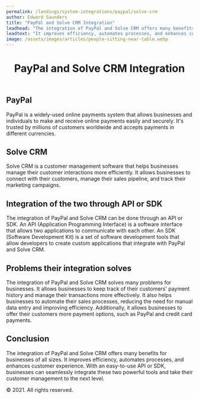 ```yaml
---
permalink: /landings/system-integrations/paypal/solve-crm
author: Edward Saunders
title: "PayPal and Solve CRM Integration"
leadhead: "The integration of PayPal and Solve CRM offers many benefits for businesses of all sizes"
leadtext: "It improves efficiency, automates processes, and enhances customer experience. With an easy-to-use API or SDK, businesses can seamlessly integrate these two powerful tools and take their customer management to the next level."
image: /assets/images/articles/people-sitting-near-table.webp
---
```

<div class="arttext">        <header>
            <h1>PayPal and Solve CRM Integration</h1>
        </header>
        <section>
            <h2>PayPal</h2>
            <p>PayPal is a widely-used online payments system that allows businesses and individuals to make and receive online payments easily and securely. It's trusted by millions of customers worldwide and accepts payments in different currencies.</p>
            <h2>Solve CRM</h2>
            <p>Solve CRM is a customer management software that helps businesses manage their customer interactions more efficiently. It allows businesses to connect with their customers, manage their sales pipeline, and track their marketing campaigns.</p>
            <h2>Integration of the two through API or SDK</h2>
            <p>The integration of PayPal and Solve CRM can be done through an API or SDK. An API (Application Programming Interface) is a software interface that allows two applications to communicate with each other. An SDK (Software Development Kit) is a set of software development tools that allow developers to create custom applications that integrate with PayPal and Solve CRM.</p>
            <h2>Problems their integration solves</h2>
            <p>The integration of PayPal and Solve CRM solves many problems for businesses. It allows businesses to keep track of their customers' payment history and manage their transactions more effectively. It also helps businesses to automate their sales processes, reducing the need for manual data entry and improving efficiency. Additionally, it allows businesses to offer their customers more payment options, such as PayPal and credit card payments.</p>
            <h2>Conclusion</h2>
            <p>The integration of PayPal and Solve CRM offers many benefits for businesses of all sizes. It improves efficiency, automates processes, and enhances customer experience. With an easy-to-use API or SDK, businesses can seamlessly integrate these two powerful tools and take their customer management to the next level.</p>
        </section>
        <footer>
            <p>© 2021. All rights reserved.</p>
        </footer>
</div>
